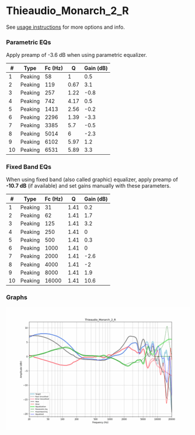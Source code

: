 # Thieaudio_Monarch_2_R
See [usage instructions](https://github.com/jaakkopasanen/AutoEq#usage) for more options and info.

### Parametric EQs
Apply preamp of -3.6 dB when using parametric equalizer.

|   # | Type    |   Fc (Hz) |    Q |   Gain (dB) |
|-----|---------|-----------|------|-------------|
|   1 | Peaking |        58 | 1    |         0.5 |
|   2 | Peaking |       119 | 0.67 |         3.1 |
|   3 | Peaking |       257 | 1.22 |        -0.8 |
|   4 | Peaking |       742 | 4.17 |         0.5 |
|   5 | Peaking |      1413 | 2.56 |        -0.2 |
|   6 | Peaking |      2296 | 1.39 |        -3.3 |
|   7 | Peaking |      3385 | 5.7  |        -0.5 |
|   8 | Peaking |      5014 | 6    |        -2.3 |
|   9 | Peaking |      6102 | 5.97 |         1.2 |
|  10 | Peaking |      6531 | 5.89 |         3.3 |

### Fixed Band EQs
When using fixed band (also called graphic) equalizer, apply preamp of **-10.7 dB** (if available) and set gains manually with these parameters.

|   # | Type    |   Fc (Hz) |    Q |   Gain (dB) |
|-----|---------|-----------|------|-------------|
|   1 | Peaking |        31 | 1.41 |         0.2 |
|   2 | Peaking |        62 | 1.41 |         1.7 |
|   3 | Peaking |       125 | 1.41 |         3.2 |
|   4 | Peaking |       250 | 1.41 |         0   |
|   5 | Peaking |       500 | 1.41 |         0.3 |
|   6 | Peaking |      1000 | 1.41 |         0   |
|   7 | Peaking |      2000 | 1.41 |        -2.6 |
|   8 | Peaking |      4000 | 1.41 |        -2   |
|   9 | Peaking |      8000 | 1.41 |         1.9 |
|  10 | Peaking |     16000 | 1.41 |        10.6 |

### Graphs
![](./Thieaudio_Monarch_2_R.png)
